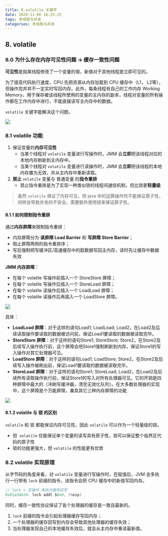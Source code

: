 ```yaml
---
title: 8.volatile 关键字
date: 2020-11-06 16:25:25
tags: 多线程与并发
categories: 多线程与并发
---
```


## 8. volatile 

### 8.0 为什么存在内存可见性问题 -> 缓存一致性问题

**可见性**是指某线程修改了一个变量的值，新值对于其他线程是立即可见的。

为了提高代码执行速度，CPU 先把资源从内存加载到 CPU 缓存中（L1， L2等），但操作完并并不一定实时写回内存。此外，每条线程有自己的工作内存 Working Memory，用于保存被该线程所使用的变量的主内存的副本，线程对变量的所有操作都在工作内存中进行，不能直接读写主内存中的数据。

`volatile` 关键字能解决这个问题。

![](http://note.youdao.com/yws/public/resource/03e442b43c9103c3bcce438252939ad9/xmlnote/4FD5553FDBF84698A0FA966EFBD65BB4/17669)

### 8.1 volatile 功能

1. 保证变量的**内存可见性**
    - 当某个线程对 `volatile` 变量进行写操作时，JMM 会**立即**把该线程对应的本地内存刷新到主内存中。
    - 当某个线程对 `volatile` 变量进行读操作时，JMM 会**立即**把该线程的本地内存置为无效，并从主内存中重新读取。
2. **禁止** `volatile` 变量与 普通变量 的**指令重排**
    - 禁止指令重排是为了实现一种类似锁的线程间通信机制，但比锁更**轻量级**

> 虽然 `volatile` 保证了内存可见，但 java 中的运算操作符不能保证原子性，同样会导致并发的不安全。需要额外使用锁来保证原子性。

#### 8.1.1 如何限制指令重排

通过**内存屏障**来限制指令重排：
- 内存屏障分为 **读屏障 Load Barrier** 和 **写屏障 Store Barrier**；
- 阻止屏障两侧的指令重排序；
- 写后强制把写缓冲区/高速缓存中的脏数据写回主内存，读时先让缓存中数据失效

**JMM 内存屏障**：
- 在每个 volatile 写操作前插入一个 StoreStore 屏障；
- 在每个 volatile 写操作后插入一个 StoreLoad 屏障；
- 在每个 volatile 读操作后插入一个 LoadLoad 屏障；
- 在每个 volatile 读操作后再插入一个 LoadStore 屏障。

![](http://note.youdao.com/yws/public/resource/bfce0e3d92cf4516094fe684a07f9b39/xmlnote/F7C944ACE50146169748348631724E27/13607)

具体：
- **LoadLoad 屏障**：对于这样的语句Load1; LoadLoad; Load2，在Load2及后续读取操作要读取的数据被访问前，保证Load1要读取的数据被读取完毕。
- **StoreStore 屏障**：对于这样的语句Store1; StoreStore; Store2，在Store2及后续写入操作执行前，这个屏障会吧Store1强制刷新到内存，保证Store1的写入操作对其它处理器可见。
- **LoadStore 屏障**：对于这样的语句Load1; LoadStore; Store2，在Store2及后续写入操作被刷出前，保证Load1要读取的数据被读取完毕。
- **StoreLoad 屏障**：对于这样的语句Store1; StoreLoad; Load2，在Load2及后续所有读取操作执行前，保证Store1的写入对所有处理器可见。它的开销是四种屏障中最大的（冲刷写缓冲器，清空无效化队列）。在大多数处理器的实现中，这个屏障是个万能屏障，兼具其它三种内存屏障的功能

![](http://note.youdao.com/yws/public/resource/bfce0e3d92cf4516094fe684a07f9b39/xmlnote/8E2D05E2C798446681359F2214F9F0D4/13616)

#### 8.1.2 volatile 与 锁 的区别

`volatile` 和 锁 都能保证内存可见性，因此 `volatile` 可以作为一个轻量级的锁。
- 但` volatile` 仅能保证单个变量的读写具有原子性，锁可以保证整个临界区代码的原子性
- 锁的功能更强大，但 `volatile` 的性能更有优势

### 8.2 volatile 实现原理

从字节码的角度来看，对 `volatile` 变量进行写操作时，在赋值后，JVM 会多执行一行带有 `lock` 前缀的指令，该指令会把 CPU 缓存中的新值写回内存。

```java
// lock + 空操作 来执行缓存回写
0x01a3de24: lock addl $0x0, (%esp)
```

同时，缓存一致性协议保证了各个处理器的缓存是一致且最新的。

1. `lock` 前缀的指令会引起处理器缓存写回内存；
2. 一个处理器的缓存回写到内存会导致其他处理器的缓存失效；
3. 当处理器发现自己的本地缓存失效后，就会从主内存中重读最新值。





